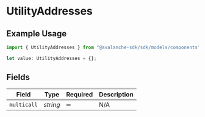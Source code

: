 # UtilityAddresses

## Example Usage

```typescript
import { UtilityAddresses } from "@avalanche-sdk/sdk/models/components";

let value: UtilityAddresses = {};
```

## Fields

| Field              | Type               | Required           | Description        |
| ------------------ | ------------------ | ------------------ | ------------------ |
| `multicall`        | *string*           | :heavy_minus_sign: | N/A                |
